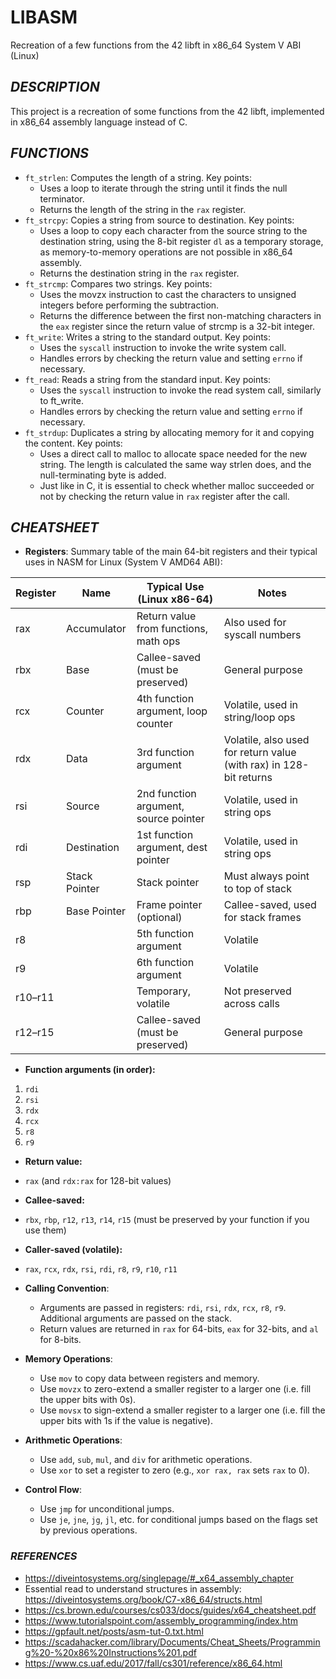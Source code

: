# LIBASM
Recreation of a few functions from the 42 libft in x86_64 System V ABI (Linux)

## _DESCRIPTION_
This project is a recreation of some functions from the 42 libft, implemented in x86_64 assembly language instead of C.

## _FUNCTIONS_
- `ft_strlen`: Computes the length of a string. Key points:
    - Uses a loop to iterate through the string until it finds the null terminator.
    - Returns the length of the string in the `rax` register.
- `ft_strcpy`: Copies a string from source to destination. Key points:
    - Uses a loop to copy each character from the source string to the destination string, using the 8-bit register `dl` as a temporary storage, as memory-to-memory operations are not possible in x86_64 assembly.
    - Returns the destination string in the `rax` register.
- `ft_strcmp`: Compares two strings. Key points:
    - Uses the movzx instruction to cast the characters to unsigned integers before performing the subtraction.
    - Returns the difference between the first non-matching characters in the `eax` register since the return value of strcmp is a 32-bit integer.
- `ft_write`: Writes a string to the standard output. Key points:
    - Uses the `syscall` instruction to invoke the write system call.
    - Handles errors by checking the return value and setting `errno` if necessary.
- `ft_read`: Reads a string from the standard input. Key points:
    - Uses the `syscall` instruction to invoke the read system call, similarly to ft_write.
    - Handles errors by checking the return value and setting `errno` if necessary.
- `ft_strdup`: Duplicates a string by allocating memory for it and copying the content. Key points:
    - Uses a direct call to malloc to allocate space needed for the new string. The length is calculated the same way strlen does, and the null-terminating byte is added.
    - Just like in C, it is essential to check whether malloc succeeded or not by checking the return value in `rax` register after the call.

## _CHEATSHEET_
- **Registers**:
Summary table of the main 64-bit registers and their typical uses in NASM for Linux (System V AMD64 ABI):

| Register | Name      | Typical Use (Linux x86-64)                | Notes                                 |
|----------|-----------|-------------------------------------------|---------------------------------------|
| rax      | Accumulator | Return value from functions, math ops   | Also used for syscall numbers         |
| rbx      | Base      | Callee-saved (must be preserved)         | General purpose                       |
| rcx      | Counter   | 4th function argument, loop counter      | Volatile, used in string/loop ops     |
| rdx      | Data      | 3rd function argument                    | Volatile, also used for return value (with rax) in 128-bit returns |
| rsi      | Source    | 2nd function argument, source pointer    | Volatile, used in string ops          |
| rdi      | Destination | 1st function argument, dest pointer    | Volatile, used in string ops          |
| rsp      | Stack Pointer | Stack pointer                        | Must always point to top of stack     |
| rbp      | Base Pointer  | Frame pointer (optional)             | Callee-saved, used for stack frames   |
| r8       |           | 5th function argument                    | Volatile                              |
| r9       |           | 6th function argument                    | Volatile                              |
| r10–r11  |           | Temporary, volatile                      | Not preserved across calls            |
| r12–r15  |           | Callee-saved (must be preserved)         | General purpose                       |

- **Function arguments (in order):**
1. `rdi`
2. `rsi`
3. `rdx`
4. `rcx`
5. `r8`
6. `r9`

- **Return value:**  
- `rax` (and `rdx:rax` for 128-bit values)

- **Callee-saved:**  
- `rbx`, `rbp`, `r12`, `r13`, `r14`, `r15` (must be preserved by your function if you use them)

- **Caller-saved (volatile):**  
- `rax`, `rcx`, `rdx`, `rsi`, `rdi`, `r8`, `r9`, `r10`, `r11`

- **Calling Convention**:
    - Arguments are passed in registers: `rdi`, `rsi`, `rdx`, `rcx`, `r8`, `r9`. Additional arguments are passed on the stack.
    - Return values are returned in `rax` for 64-bits, `eax` for 32-bits, and `al` for 8-bits.
- **Memory Operations**:
    - Use `mov` to copy data between registers and memory.
    - Use `movzx` to zero-extend a smaller register to a larger one (i.e. fill the upper bits with 0s).
    - Use `movsx` to sign-extend a smaller register to a larger one (i.e. fill the upper bits with 1s if the value is negative).
- **Arithmetic Operations**:
    - Use `add`, `sub`, `mul`, and `div` for arithmetic operations.
    - Use `xor` to set a register to zero (e.g., `xor rax, rax` sets `rax` to 0).
- **Control Flow**:
    - Use `jmp` for unconditional jumps.
    - Use `je`, `jne`, `jg`, `jl`, etc. for conditional jumps based on the flags set by previous operations.

### _REFERENCES_
- https://diveintosystems.org/singlepage/#_x64_assembly_chapter
- Essential read to understand structures in assembly: https://diveintosystems.org/book/C7-x86_64/structs.html
- https://cs.brown.edu/courses/cs033/docs/guides/x64_cheatsheet.pdf
- https://www.tutorialspoint.com/assembly_programming/index.htm
- https://gpfault.net/posts/asm-tut-0.txt.html
- https://scadahacker.com/library/Documents/Cheat_Sheets/Programming%20-%20x86%20Instructions%201.pdf
- https://www.cs.uaf.edu/2017/fall/cs301/reference/x86_64.html